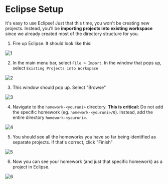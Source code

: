# Eclipse Setup

It's easy to use Eclipse! Just that this time, you won't be creating new projects. Instead, you'll be **importing projects into existing workspace** since we already created most of the directory structure for you.

1. Fire up Eclipse. It should look like this:

![1](https://raw.githubusercontent.com/cs3134/admin/master/eclipse-screenshots/1.png?raw=true)

2. In the main menu bar, select `File > Import`. In the window that pops up, select `Existing Projects into Workspace`

![2](https://raw.githubusercontent.com/cs3134/admin/master/eclipse-screenshots/2.png?raw=true)

3. This window should pop up. Select "Browse"

![3](https://raw.githubusercontent.com/cs3134/admin/master/eclipse-screenshots/3.png?raw=true)

4. Navigate to the `homework-<youruni>` directory. **This is critical:** Do not add the specific homework (eg. `homework-<youruni>/0`). Instead, add the entire directory `homework-<youruni>`.

![4](https://raw.githubusercontent.com/cs3134/admin/master/eclipse-screenshots/4.png?raw=true)

5. You should see all the homeworks you have so far being identified as separate projects. If that's correct, click "Finish"

![5](https://raw.githubusercontent.com/cs3134/admin/master/eclipse-screenshots/5.png?raw=true)

6. Now you can see your homework (and just that specific homework) as a project in Eclipse.

![6](https://raw.githubusercontent.com/cs3134/admin/master/eclipse-screenshots/6.png?raw=true)
